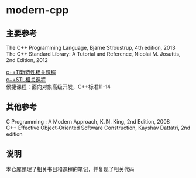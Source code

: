 # modern-cpp  

## 主要参考  

The C++ Programming Language, Bjarne Stroustrup, 4th edition, 2013  
The C++ Standard Library: A Tutorial and Reference, Nicolai M. Josuttis, 2nd Edition, 2012  

[c++11新特性相关课程](https://www.bilibili.com/video/BV1QL4y1s7mC?p=49&vd_source=4b75b13c678ed297c8d0ed42e806f46b)  
[c++STL相关课程](https://www.bilibili.com/video/BV1hb411j7mu?p=35&vd_source=4b75b13c678ed297c8d0ed42e806f46b)  
侯捷课程：面向对象高级开发，C++标准11-14  

## 其他参考  

C Programming : A Modern Approach,  K. N. King, 2nd Edition, 2008  
C++ Effective Object-Oriented Software Construction, Kayshav Dattatri, 2nd edition  

## 说明

本仓库整理了相关书目和课程的笔记，并复现了相关代码  

